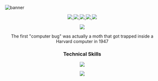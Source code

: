 ![banner](https://user-images.githubusercontent.com/74038190/215768208-3bf3dda8-eeea-40ee-a58b-f5ac529685bf.gif)

<p align="center">
  <a href="https://instagram.com/harshhhh.44" target="_blank">
    <img src="https://skillicons.dev/icons?i=instagram" />
  </a>
  <a href="https://discord.com/users/harshhhh.44" target="_blank">
    <img src="https://skillicons.dev/icons?i=discord" />
  </a>
  <a href="https://twitter.com/harshpreetsxngh" target="_blank">
    <img src="https://skillicons.dev/icons?i=twitter" />
  </a>
  <a href="https://linkedin.com/in/harshpreeetsingh" target="_blank">
    <img src="https://skillicons.dev/icons?i=linkedin" />
  </a>
  <a href="mailto:harshs7879@gmail.com" target="_blank">
    <img src="https://skillicons.dev/icons?i=gmail" />
  </a>
</p>


<p align="center"> 
<p align="center">
  <a href="https://harshpreeetsingh.netlify.app">
    <img src="https://skillicons.dev/icons?i=instagram,discord,twitter,linkedin,gmail" />
  </a>
</p>
 
</p> 

<p align="center">
  The first "computer bug" was actually a moth that got trapped inside a Harvard computer in 1947
</p>


### <p align="center">Technical Skills</p>

<p align="center">
  <a href="https://harshpreeetsingh.netlify.app">
    <img src="https://skillicons.dev/icons?i=c,cpp,css,html,py,aws,azure" />
  </a>
</p>
<p align="center">
  <a href="https://harshpreeetsingh.netlify.app">
    <img src="https://skillicons.dev/icons?i=figma,flutter,ps,pr,xd,github,mysql" />
  </a>
</p>
